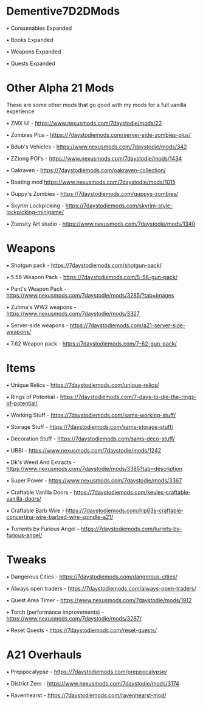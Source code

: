 # Dementive7D2DMods

• Consumables Expanded

• Books Expanded

• Weapons Expanded

• Quests Expanded

# Other Alpha 21 Mods

These are some other mods that go good with my mods for a full vanilla experience

• ZMX UI - https://www.nexusmods.com/7daystodie/mods/22

• Zombies Plus - https://7daystodiemods.com/server-side-zombies-plus/

• Bdub's Vehicles - https://www.nexusmods.com/7daystodie/mods/342

• ZZtong POI's - https://www.nexusmods.com/7daystodie/mods/1434

• Oakraven - https://7daystodiemods.com/oakraven-collection/

• Boating mod https://www.nexusmods.com/7daystodie/mods/1015

• Guppy's Zombies - https://7daystodiemods.com/guppys-zombies/

• Skyrim Lockpicking - https://7daystodiemods.com/skyrim-style-lockpicking-minigame/

• Ztensity Art studio - https://www.nexusmods.com/7daystodie/mods/1340

# Weapons

• Shotgun pack - https://7daystodiemods.com/shotgun-pack/

• 5.56 Weapon Pack - https://7daystodiemods.com/5-56-gun-pack/

• Pant's Weapon Pack - https://www.nexusmods.com/7daystodie/mods/3285/?tab=images

• Zuhma's WW2 weapons - https://www.nexusmods.com/7daystodie/mods/3327

• Server-side weapons - https://7daystodiemods.com/a21-server-side-weapons/

• 7.62 Weapon pack - https://7daystodiemods.com/7-62-gun-pack/


# Items

• Unique Relics - https://7daystodiemods.com/unique-relics/

• Rings of Potential - https://7daystodiemods.com/7-days-to-die-the-rings-of-potential/

• Working Stuff - https://7daystodiemods.com/sams-working-stuff/

• Storage Stuff - https://7daystodiemods.com/sams-storage-stuff/

• Decoration Stuff - https://7daystodiemods.com/sams-deco-stuff/

• UBBI - https://www.nexusmods.com/7daystodie/mods/1242

• Dk's Weed And Extracts - https://www.nexusmods.com/7daystodie/mods/3385?tab=description

• Super Power - https://www.nexusmods.com/7daystodie/mods/3367

• Craftable Vanilla Doors - https://7daystodiemods.com/keules-craftable-vanilla-doors/

• Craftable Barb Wire - https://7daystodiemods.com/hip63s-craftable-concertina-wire-barbed-wire-spindle-a21/

• Turrents by Furious Angel - https://7daystodiemods.com/turrets-by-furious-angel/

# Tweaks

• Dangerous Cities - https://7daystodiemods.com/dangerous-cities/

• Always open traders - https://7daystodiemods.com/always-open-traders/

• Quest Area Timer - https://www.nexusmods.com/7daystodie/mods/1912

• Torch (performance improvements) - https://www.nexusmods.com/7daystodie/mods/3287/

• Reset Quests - https://7daystodiemods.com/reset-quests/

# A21 Overhauls

• Preppocalypse - https://7daystodiemods.com/preppocalypse/

• District Zero - https://www.nexusmods.com/7daystodie/mods/3174

• Ravenhearst - https://7daystodiemods.com/ravenhearst-mod/